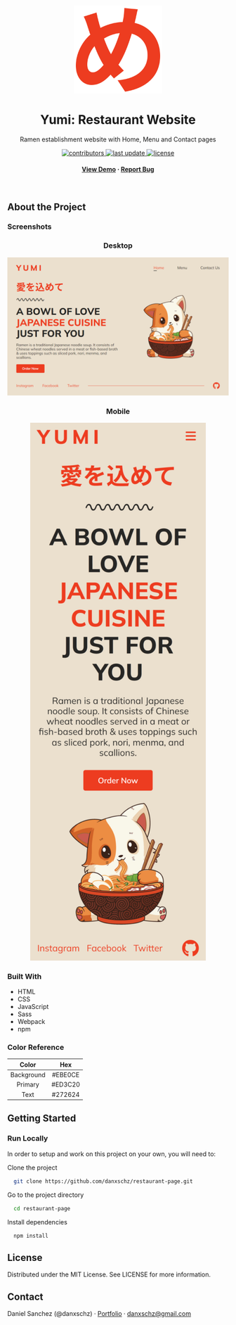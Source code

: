<div align="center">
  <img src="src/assets/logo.png" alt="logo" width="200" height="auto">
  <h1>Yumi: Restaurant Website</h1>

  <p>
  Ramen establishment website with Home, Menu and Contact pages
  </p>

  <p>
    <a href="https://github.com/danxschz/restaurant-page/graphs/contributors">
      <img src="https://img.shields.io/github/contributors/danxschz/restaurant-page" alt="contributors">
    </a>
    <a href="https://github.com/danxschz/restaurant-page/commits/main">
      <img src="https://img.shields.io/github/last-commit/danxschz/restaurant-page" alt="last update">
    </a>
    <a href="https://github.com/danxschz/restaurant-page/blob/master/LICENSE">
      <img src="https://img.shields.io/github/license/danxschz/restaurant-page.svg" alt="license">
    </a>
  </p>

  <h4>
    <a href="https://yum.danxschz.com">View Demo</a>
    <span> · </span>
    <a href="https://github.com/danxschz/restaurant-page/issues/">Report Bug</a>
  </h4>
</div>

<br>

## About the Project

### Screenshots

<div align="center">
  <h3>Desktop</h3>
  <img src="screenshots/desktop.png" alt="desktop page" width="600" height="auto"/>

  <h3>Mobile</h3>
  <img src="screenshots/mobile.png" alt="mobile page" width="400" height="auto"/>
</div>

### Built With

- HTML
- CSS
- JavaScript
- Sass
- Webpack
- npm

### Color Reference

| Color      | Hex     |
| :--------: | :-----: |
| Background | #EBE0CE |
| Primary    | #ED3C20 |
| Text       | #272624 |

## Getting Started

### Run Locally

In order to setup and work on this project on your own, you will need to:

Clone the project

```bash
  git clone https://github.com/danxschz/restaurant-page.git
```

Go to the project directory

```bash
  cd restaurant-page
```

Install dependencies

```bash
  npm install
```

## License

Distributed under the MIT License. See LICENSE for more information.

## Contact

Daniel Sanchez (@danxschz) · [Portfolio](https://danxschz.com/) · danxschz@gmail.com
